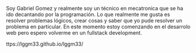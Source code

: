 Soy Gabriel Gomez y realmente soy un técnico en mecatronica que se ha ido decantando por la programación.
Lo que realmente me gusta es resolver problemas lógicos, crear cosas y saber que yo pude resolver un problema en particular.
En este momento estoy comenzando en el desarrolo web pero espero volverme en un fullstack development.

ttps://lggm33.github.io/lggm33/
